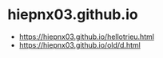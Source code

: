 # hiepnx03.github.io 
- https://hiepnx03.github.io/hellotrieu.html
- https://hiepnx03.github.io/old/d.html